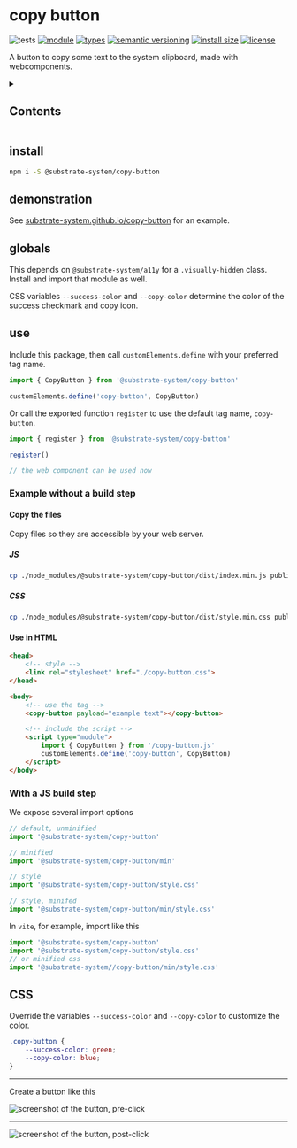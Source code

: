 # copy button
![tests](https://github.com/substrate-system/copy-button/actions/workflows/nodejs.yml/badge.svg)
[![module](https://img.shields.io/badge/module-ESM-blue?style=flat-square)](README.md)
[![types](https://img.shields.io/npm/types/@substrate-system/copy-button?style=flat-square)](./dist/index.d.ts)
[![semantic versioning](https://img.shields.io/badge/semver-2.0.0-blue?logo=semver&style=flat-square)](https://semver.org/)
[![install size](https://flat.badgen.net/packagephobia/install/@substrate-system/copy-button?cache-control=no-cache)](https://packagephobia.com/result?p=@substrate-system/copy-button)
[![license](https://img.shields.io/badge/license-Polyform_Non_Commercial-26bc71?style=flat-square)](LICENSE)


A button to copy some text to the system clipboard, made with webcomponents.

<details><summary><h2>Contents</h2></summary>

<!-- toc -->

- [install](#install)
- [demonstration](#demonstration)
- [globals](#globals)
- [use](#use)
  * [Example without a build step](#example-without-a-build-step)
  * [With a JS build step](#with-a-js-build-step)
- [CSS](#css-1)

<!-- tocstop -->

</details>


## install
```sh
npm i -S @substrate-system/copy-button
```

## demonstration

See [substrate-system.github.io/copy-button](https://substrate-system.github.io/copy-button/) for an example.


## globals
This depends on `@substrate-system/a11y` for a `.visually-hidden` class. Install
and import that module as well.

CSS variables `--success-color` and `--copy-color` determine the color of the
success checkmark and copy icon.

## use
Include this package, then call `customElements.define` with your preferred tag name.

```js
import { CopyButton } from '@substrate-system/copy-button'

customElements.define('copy-button', CopyButton)
```

Or call the exported function `register` to use the default tag name, `copy-button`.

```js
import { register } from '@substrate-system/copy-button'

register()

// the web component can be used now
```

### Example without a build step

#### Copy the files
Copy files so they are accessible by your web server.

##### JS
```sh
cp ./node_modules/@substrate-system/copy-button/dist/index.min.js public/copy-button.js
```

##### CSS
```sh
cp ./node_modules/@substrate-system/copy-button/dist/style.min.css public/copy-button.css
```

#### Use in HTML
```html
<head>
    <!-- style -->
    <link rel="stylesheet" href="./copy-button.css">
</head>

<body>
    <!-- use the tag -->
    <copy-button payload="example text"></copy-button>

    <!-- include the script -->
    <script type="module">
        import { CopyButton } from '/copy-button.js'
        customElements.define('copy-button', CopyButton)
    </script>
</body>
```

### With a JS build step
We expose several import options

```js
// default, unminified
import '@substrate-system/copy-button'

// minified
import '@substrate-system/copy-button/min'

// style
import '@substrate-system/copy-button/style.css'

// style, minifed
import '@substrate-system/copy-button/min/style.css'
```

In `vite`, for example, import like this

```js
import '@substrate-system/copy-button'
import '@substrate-system/copy-button/style.css'
// or minified css
import '@substrate-system//copy-button/min/style.css'
```

## CSS
Override the variables `--success-color` and `--copy-color` to customize the color.

```css
.copy-button {
    --success-color: green;
    --copy-color: blue;
}
```

--------------------------------------------------------

Create a button like this

![screenshot of the button, pre-click](image.png)

-------

![screenshot of the button, post-click](image-1.png)

